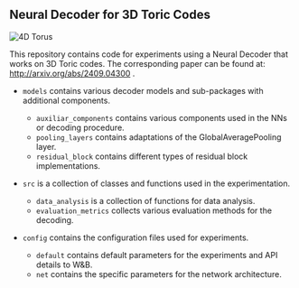 ## Neural Decoder for 3D Toric Codes
![4D Torus](torus.gif)

This repository contains code for experiments using a Neural Decoder that works on 3D Toric codes.
The corresponding paper can be found at: http://arxiv.org/abs/2409.04300 .

- `models` contains various decoder models and sub-packages with additional components.

  - `auxiliar_components` contains various components used in the NNs or decoding procedure.
  - `pooling_layers` contains adaptations of the GlobalAveragePooling layer.
  - `residual_block` contains different types of residual block implementations.
  
- `src` is a collection of classes and functions used in the experimentation.

  - `data_analysis` is a collection of functions for data analysis.
  - `evaluation_metrics` collects various evaluation methods for the decoding.

- `config` contains the configuration files used for experiments.

  - `default` contains default parameters for the experiments and API details to W&B.
  - `net` contains the specific parameters for the network architecture.
